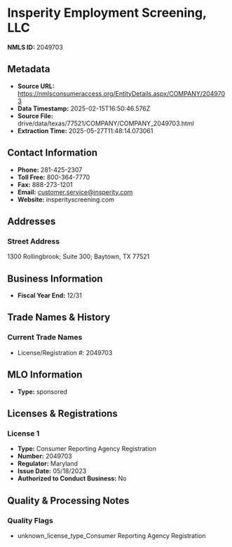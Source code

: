 # Insperity Employment Screening, LLC

**NMLS ID:** 2049703

## Metadata
- **Source URL:** https://nmlsconsumeraccess.org/EntityDetails.aspx/COMPANY/2049703
- **Data Timestamp:** 2025-02-15T16:50:46.576Z
- **Source File:** drive/data/texas/77521/COMPANY/COMPANY_2049703.html
- **Extraction Time:** 2025-05-27T11:48:14.073061

## Contact Information
- **Phone:** 281-425-2307
- **Toll Free:** 800-364-7770
- **Fax:** 888-273-1201
- **Email:** customer.service@insperity.com
- **Website:** insperityscreening.com

## Addresses
### Street Address
1300 Rollingbrook; Suite 300; Baytown, TX 77521

## Business Information
- **Fiscal Year End:** 12/31

## Trade Names & History
### Current Trade Names
- License/Registration #: 2049703

## MLO Information
- **Type:** sponsored

## Licenses & Registrations

### License 1
- **Type:** Consumer Reporting Agency Registration
- **Number:** 2049703
- **Regulator:** Maryland
- **Issue Date:** 05/18/2023
- **Authorized to Conduct Business:** No

## Quality & Processing Notes
### Quality Flags
- unknown_license_type_Consumer Reporting Agency Registration
